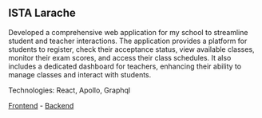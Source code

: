 ## ISTA Larache

Developed a comprehensive web application for my school to streamline student and teacher interactions. The application provides a platform for students to register, check their acceptance status, view available classes, monitor their exam scores, and access their class schedules. It also includes a dedicated dashboard for teachers, enhancing their ability to manage classes and interact with students.

Technologies: React, Apollo, Graphql

[Frontend](https://github.com/mouadmaa/ista-larache-frontend) - [Backend](https://github.com/mouadmaa/ista-larache-backend)
